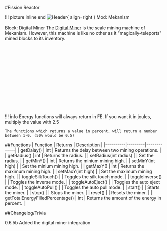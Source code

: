 #Fission Reactor

!!! picture inline end
    ![Header](https://srendi.de/wp-content/uploads/2021/05/Digital-Miner.png){ align=right }
    Mod: Mekanism <br><br/>
    Block: Digital Miner
The [Digital Miner](https://wiki.aidancbrady.com/wiki/Digital_Miner) is the scale mining machine of Mekanism. However, this machine is like no other as it "magically-teleports" mined blocks to its inventory.

<br><br/>
<br><br/>
<br><br/>
<br><br/>
<br><br/>
<br><br/>

!!! info
    Energy functions will always return in FE. If you want it in joules, multiply the value with 2.5

    The functions which returns a value in percent, will return a number between 1-0. (50% would be 0.5)

##Functions
| Function | Returns | Description |
|----------|---------|-------------|
| getDalay() | int | Returns the delay between two mining operations. |
| getRadius() | int | Returns the radius. |
| setRadius(int radius) | | Set the radius. |
| getMinY() | int | Returns the minium mining high. |
| setMinY(int high) | | Set the minium mining high. |
| getMaxY() | int | Returns the maximum mining high. |
| setMaxY(int high) | | Set the maximum mining high. |
| toggleSilkTouch() | | Toggles the silk touch mode. |
| toggleInverse() | | Toggles the inverse mode. |
| toggleAutoEject() | | Toggles the auto eject mode. |
| toggleAutoPull() | | Toggles the auto pull mode. |
| start() | | Starts the miner. |
| stop() | | Stops the miner. |
| reset() | | Resets the miner. |
| getTotalEnergyFilledPercentage() | int | Returns the amount of the energy in percent. |

##Changelog/Trivia

0.6.5b
Added the digital miner integration

